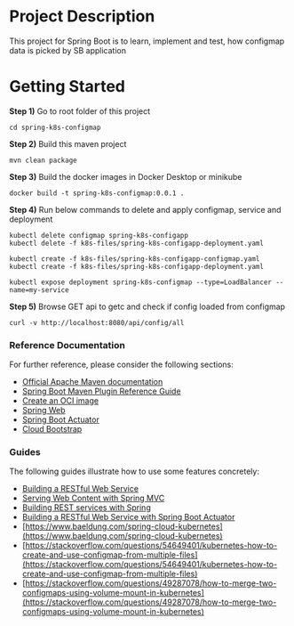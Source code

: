 # Project Description
This project for Spring Boot is to learn, implement and test, how configmap data is picked by SB application

# Getting Started

**Step 1)** Go to root folder of this project

    cd spring-k8s-configmap

**Step 2)** Build this maven project

    mvn clean package

**Step 3)** Build the docker images in Docker Desktop or minikube

    docker build -t spring-k8s-configmap:0.0.1 .

**Step 4)** Run below commands to delete and apply configmap, service and deployment

    kubectl delete configmap spring-k8s-configapp
    kubectl delete -f k8s-files/spring-k8s-configapp-deployment.yaml

    kubectl create -f k8s-files/spring-k8s-configapp-configmap.yaml
    kubectl create -f k8s-files/spring-k8s-configapp-deployment.yaml
    
    kubectl expose deployment spring-k8s-configmap --type=LoadBalancer --name=my-service
    
**Step 5)** Browse GET api to getc and check if config loaded from configmap

    curl -v http://localhost:8080/api/config/all


### Reference Documentation
For further reference, please consider the following sections:

* [Official Apache Maven documentation](https://maven.apache.org/guides/index.html)
* [Spring Boot Maven Plugin Reference Guide](https://docs.spring.io/spring-boot/docs/3.2.2/maven-plugin/reference/html/)
* [Create an OCI image](https://docs.spring.io/spring-boot/docs/3.2.2/maven-plugin/reference/html/#build-image)
* [Spring Web](https://docs.spring.io/spring-boot/docs/3.2.2/reference/htmlsingle/index.html#web)
* [Spring Boot Actuator](https://docs.spring.io/spring-boot/docs/3.2.2/reference/htmlsingle/index.html#actuator)
* [Cloud Bootstrap](https://docs.spring.io/spring-cloud-commons/docs/current/reference/html/)

### Guides
The following guides illustrate how to use some features concretely:

* [Building a RESTful Web Service](https://spring.io/guides/gs/rest-service/)
* [Serving Web Content with Spring MVC](https://spring.io/guides/gs/serving-web-content/)
* [Building REST services with Spring](https://spring.io/guides/tutorials/rest/)
* [Building a RESTful Web Service with Spring Boot Actuator](https://spring.io/guides/gs/actuator-service/)
* [https://www.baeldung.com/spring-cloud-kubernetes](https://www.baeldung.com/spring-cloud-kubernetes)
* [https://stackoverflow.com/questions/54649401/kubernetes-how-to-create-and-use-configmap-from-multiple-files](https://stackoverflow.com/questions/54649401/kubernetes-how-to-create-and-use-configmap-from-multiple-files)
* [https://stackoverflow.com/questions/49287078/how-to-merge-two-configmaps-using-volume-mount-in-kubernetes](https://stackoverflow.com/questions/49287078/how-to-merge-two-configmaps-using-volume-mount-in-kubernetes)
